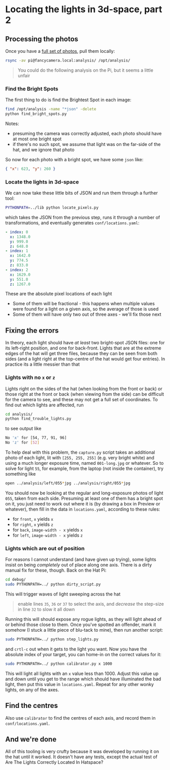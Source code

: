 # Locating the lights in 3d-space, part 2

## Processing the photos

Once you have a [full set of photos](/camera/README.md), pull them locally:

```bash
rsync -av pi@fancycamera.local:analysis/ /opt/analysis/
```

> You could do the following analysis on the Pi, but it seems a little unfair

### Find the Bright Spots

The first thing to do is find the Brightest Spot in each image:

```bash
find /opt/analysis -name "*json" -delete
python find_bright_spots.py
```

Notes:

- presuming the camera was correctly adjusted, each photo should have at most one bright spot
- if there's no such spot, we assume that light was on the far-side of the hat, and we ignore that photo

So now for each photo with a bright spot, we have some `json` like:

```json
{ "x": 623, "y": 260 }
```

### Locate the lights in 3d-space

We can now take these little bits of JSON and run them through a further tool:

```bash
PYTHONPATH=../lib python locate_pixels.py
```

which takes the JSON from the previous step, runs it through a number of transformations, and eventually generates `conf/locations.yaml`:

```yaml
- index: 0
  x: 1348.0
  y: 999.0
  z: 648.0
- index: 1
  x: 1642.0
  y: 774.5
  z: 833.0
- index: 2
  x: 1629.0
  y: 551.0
  z: 1267.0
```

These are the absolute pixel locations of each light

- Some of them will be fractional - this happens when multiple values were found for a light on a given axis, so the average of those is used
- Some of them will have only two out of three axes - we'll fix those next

## Fixing the errors

In theory, each light should have _at least_ two bright-spot JSON files: one for its left-right position, and one for back-front. Lights that are at the extreme edges of the hat will get three files, because they can be seen from both sides (and a light right at the top-centre of the hat would get four entries). In practice its a little messier than that

### Lights with no `x` or `z`

Lights right on the sides of the hat (when looking from the front or back) or those right at the front or back (when viewing from the side) can be difficult for the camera to see, and these may not get a full set of coordinates. To find out which lights are affected, run

```bash
cd analysis/
python find_trouble_lights.py
```

to see output like

```bash
No 'x' for [54, 77, 91, 96]
No 'z' for [52]
```

To help deal with this problem, the `capture.py` script takes an additional photo of each light, lit with `[255, 255, 255]` (e.g. very bright white) and using a much longer exposure time, named `001-long.jpg` or whatever. So to solve for light `55`, for example, from the laptop (not inside the container), try something like

```bash
open ../analysis/left/055*jpg ../analysis/right/055*jpg
```

You should now be looking at the regular and long-exposure photos of light `055`, taken from each side. Presuming at least one of them has a bright spot on it, you just need to work out where it is (by drawing a box in Preview or whatever), then fill in the data in `locations.yaml`, according to these rules:

- for `front`, `x` yields `x`
- for `right`, `x` yields `z`
- for `back`, `image-width - x` yields `x`
- for `left`, `image-width - x` yields `z`

### Lights which are out of position

For reasons I cannot understand (and have given up trying), some lights insist on being _completely_ out of place along one axis. There is a dirty manual fix for these, though. Back on the Hat Pi:

```bash
cd debug/
sudo PYTHONPATH=../ python dirty_script.py
```

This will trigger waves of light sweeping across the hat

> enable lines `35`, `36` or `37` to select the axis, and _decrease_ the step-size in line `32` to slow it all down

Running this will should expose any rogue lights, as they will light ahead of or behind those close to them. Once you've spotted an offender, mark it somehow (I stuck a little piece of blu-tack to mine), then run another script:

```bash
sudo PYTHONPATH=../ python step_lights.py
```

and `crtl-c` out when it gets to the light you want. Now you have the absolute index of your target, you can home-in on the correct values for it:

```bash
sudo PYTHONPATH=../ python calibrator.py x 1000
```

This will light all lights with an `x` value less than 1000. Adjust this value up and down until you get to the range which should have illuminated the bad light, then put this value in `locations.yaml`. Repeat for any other wonky lights, on any of the axes.

## Find the centres

Also use `calibrator` to find the centres of each axis, and record them in `conf/locations.yaml`.

## And we're done

All of this tooling is very crufty because it was developed by running it on the hat until it worked. It doesn't have any tests, except the actual test of Are The Lights Correctly Located In Hatspace?
